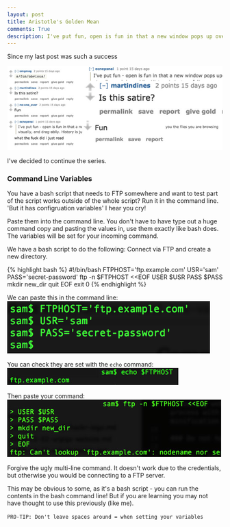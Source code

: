 ```yaml
---
layout: post
title: Aristotle's Golden Mean
comments: True
description: I've put fun, open is fun in that a new window pops up over your terminal showing you the files you are browsing visually, and drag-ablly. History is just useful
---
```


Since my last post was such a success

![no-margin](/assets/fun-osx-commands.jpg)

I've decided to continue the series.

### Command Line Variables ###

You have a bash script that needs to FTP somewhere and want to test part of the script works outside of the whole script? Run it in the command line. 'But it has configruation variables' I hear you cry!

Paste them into the command line. You don't have to have type out a huge command copy and pasting the values in, use them exactly like bash does. The variables will be set for your incoming command.

We have a bash script to do the following: Connect via FTP and create a new directory.

{% highlight bash %}
#!/bin/bash
FTPHOST='ftp.example.com'
USR='sam'
PASS='secret-password'
ftp -n $FTPHOST <<EOF
USER $USR
PASS $PASS
mkdir new_dir
quit
EOF
exit 0
{% endhighlight %}

We can paste this in the command line:
![no-margin](/assets/cl-vars.png)

You can check they are set with the ```echo``` command:
![no-margin](/assets/echo.jpg)

Then paste your command: 
![no-margin](/assets/paste-command.jpg)

Forgive the ugly multi-line command. It doesn't work due to the credentials, but otherwise you would be connecting to a FTP server. 

This may be obvious to some, as it's a bash script - you can run the contents in the bash command line! But if you are learning you may not have thought to use this previously (like me).

```PRO-TIP: Don't leave spaces around = when setting your variables```